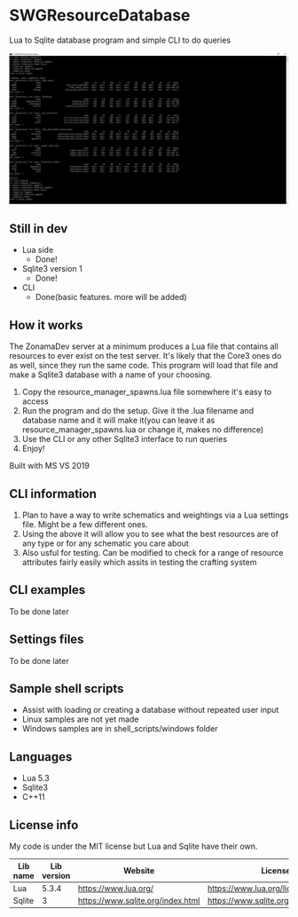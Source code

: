 # SWGResourceDatabase
Lua to Sqlite database program and simple CLI to do queries

![Image of schematic viewing](https://github.com/swbengs/SWGResourceDatabase/blob/master/sample_use.png)

## Still in dev
* Lua side
   * Done!
* Sqlite3 version 1
   * Done!
* CLI
   * Done(basic features. more will be added)

## How it works
The ZonamaDev server at a minimum produces a Lua file that contains all resources to ever exist on the test server. It's likely that the Core3 ones do as well, since they run the same code. This program will load that file and make a Sqlite3 database with a name of your choosing.

1. Copy the resource_manager_spawns.lua file somewhere it's easy to access
2. Run the program and do the setup. Give it the .lua filename and database name and it will make it(you can leave it as resource_manager_spawns.lua or change it, makes no difference)
3. Use the CLI or any other Sqlite3 interface to run queries
4. Enjoy!

Built with MS VS 2019

## CLI information
1. Plan to have a way to write schematics and weightings via a Lua settings file. Might be a few different ones.
2. Using the above it will allow you to see what the best resources are of any type or for any schematic you care about
3. Also usful for testing. Can be modified to check for a range of resource attributes fairly easily which assits in testing the crafting system

## CLI examples
To be done later

## Settings files
To be done later

## Sample shell scripts
* Assist with loading or creating a database without repeated user input
* Linux samples are not yet made
* Windows samples are in shell_scripts/windows folder

## Languages
* Lua 5.3
* Sqlite3
* C++11

## License info
My code is under the MIT license but Lua and Sqlite have their own. 

Lib name | Lib version | Website | License
-------- | ----------- | ------- | -------
Lua | 5.3.4 | https://www.lua.org/ | https://www.lua.org/license.html
Sqlite | 3 | https://www.sqlite.org/index.html | https://www.sqlite.org/copyright.html
